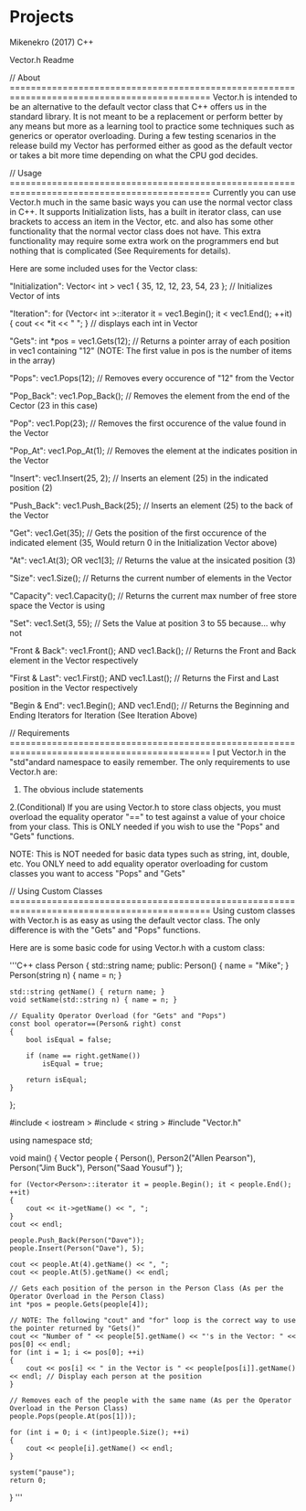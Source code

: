 # Projects
Mikenekro (2017)
C++

Vector.h Readme

// About ============================================================================================
Vector.h is intended to be an alternative to the default vector class that C++ offers us in the standard library. 
It is not meant to be a replacement or perform better by any means but more as a learning tool to practice some techniques 
such as generics or operator overloading. During a few testing scenarios in the release build my Vector has performed
either as good as the default vector or takes a bit more time depending on what the CPU god decides.

// Usage ============================================================================================
Currently you can use Vector.h much in the same basic ways you can use the normal vector class in C++. It supports Initialization lists,
has a built in iterator class, can use brackets to access an item in the Vector, etc. and also has some other functionality that the
normal vector class does not have. This extra functionality may require some extra work on the programmers end but nothing that
is complicated (See Requirements for details).

Here are some included uses for the Vector class:

"Initialization":   Vector< int > vec1 { 35, 12, 12, 23, 54, 23 }; // Initializes Vector of ints

"Iteration":        for (Vector< int >::iterator it = vec1.Begin(); it < vec1.End(); ++it) 
                    { cout << *it << " "; } // displays each int in Vector

"Gets":         int *pos = vec1.Gets(12); // Returns a pointer array of each position in vec1 containing "12" (NOTE: The first value in pos is the number of items in the array)

"Pops":         vec1.Pops(12); // Removes every occurence of "12" from the Vector

"Pop_Back":     vec1.Pop_Back(); // Removes the element from the end of the Cector (23 in this case)

"Pop":          vec1.Pop(23); // Removes the first occurence of the value found in the Vector

"Pop_At":       vec1.Pop_At(1); // Removes the element at the indicates position in the Vector

"Insert":       vec1.Insert(25, 2); // Inserts an element (25) in the indicated position (2)

"Push_Back":    vec1.Push_Back(25); // Inserts an element (25) to the back of the Vector

"Get":          vec1.Get(35); // Gets the position of the first occurence of the indicated element (35, Would return 0 in the Initialization Vector above)

"At":           vec1.At(3); OR vec1[3]; // Returns the value at the insicated position (3)

"Size":         vec1.Size(); // Returns the current number of elements in the Vector

"Capacity":     vec1.Capacity(); // Returns the current max number of free store space the Vector is using

"Set":          vec1.Set(3, 55); // Sets the Value at position 3 to 55 because... why not

"Front & Back": vec1.Front(); AND vec1.Back(); // Returns the Front and Back element in the Vector respectively

"First & Last": vec1.First(); AND vec1.Last(); // Returns the First and Last position in the Vector respectively

"Begin & End":  vec1.Begin(); AND vec1.End(); // Returns the Beginning and Ending Iterators for Iteration (See Iteration Above)



// Requirements ============================================================================================
I put Vector.h in the "std"andard namespace to easily remember. 
The only requirements to use Vector.h are:
1. The obvious include statements

2.(Conditional) If you are using Vector.h to store class objects, you must overload the equality operator "==" to test against a value
of your choice from your class. This is ONLY needed if you wish to use the "Pops" and "Gets" functions.

NOTE: This is NOT needed for basic data types such as string, int, double, etc. You ONLY need to add equality operator overloading
for custom classes you want to access "Pops" and "Gets"

// Using Custom Classes ============================================================================================
Using custom classes with Vector.h is as easy as using the default vector class. The only difference is with the "Gets" and "Pops" functions.

Here are is some basic code for using Vector.h with a custom class:

'''C++
class Person
{
	std::string name;
public:
	Person() { name = "Mike"; }
	Person(string n) { name = n; }
	
	std::string getName() { return name; }
	void setName(std::string n) { name = n; }
	
	// Equality Operator Overload (for "Gets" and "Pops")
	const bool operator==(Person& right) const
	{
		bool isEqual = false;
		
		if (name == right.getName())
			isEqual = true;
	
		return isEqual;
	}
};

#include < iostream >
#include < string >
#include "Vector.h"

using namespace std;

void main()
{
	Vector<Person> people { Person(), Person2("Allen Pearson"), Person("Jim Buck"), Person("Saad Yousuf") };

	for (Vector<Person>::iterator it = people.Begin(); it < people.End(); ++it)
	{
		cout << it->getName() << ", ";
	}
	cout << endl;

	people.Push_Back(Person("Dave"));
	people.Insert(Person("Dave"), 5);
	
	cout << people.At(4).getName() << ", ";
	cout << people.At(5).getName() << endl;

	// Gets each position of the person in the Person Class (As per the Operator Overload in the Person Class)
	int *pos = people.Gets(people[4]);

	// NOTE: The following "cout" and "for" loop is the correct way to use the pointer returned by "Gets()"
	cout << "Number of " << people[5].getName() << "'s in the Vector: " << pos[0] << endl;
	for (int i = 1; i <= pos[0]; ++i)
	{
		cout << pos[i] << " in the Vector is " << people[pos[i]].getName() << endl; // Display each person at the position
	}

	// Removes each of the people with the same name (As per the Operator Overload in the Person Class)
	people.Pops(people.At(pos[1]));

	for (int i = 0; i < (int)people.Size(); ++i)
	{
		cout << people[i].getName() << endl;
	}

	system("pause");
    return 0;
}
'''




